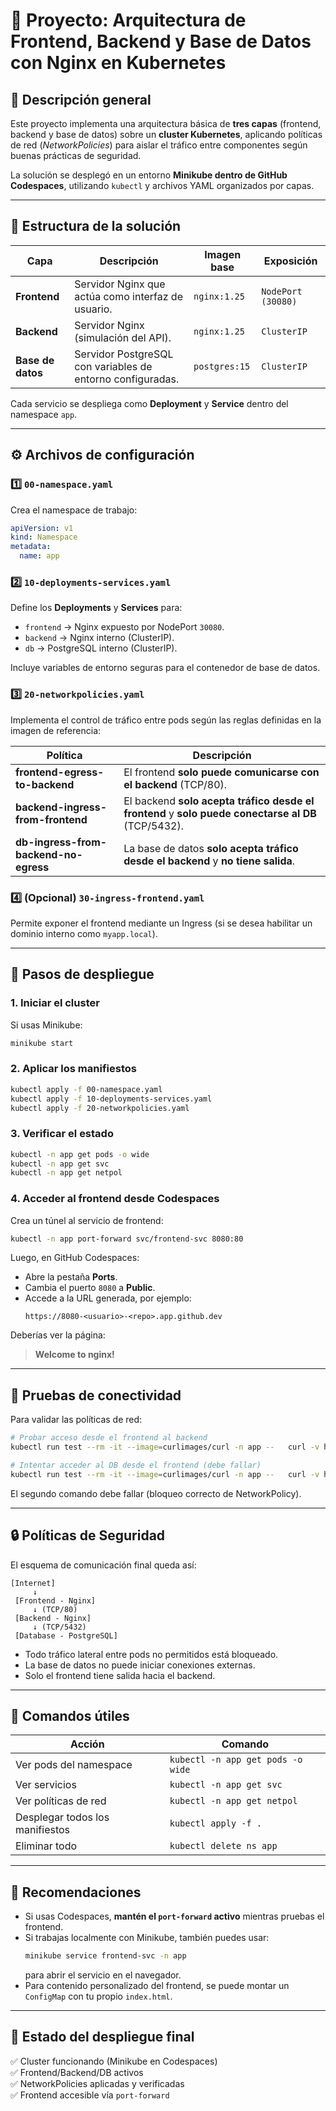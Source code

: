 # 📘 Proyecto: Arquitectura de Frontend, Backend y Base de Datos con Nginx en Kubernetes

## 🧩 Descripción general

Este proyecto implementa una arquitectura básica de **tres capas** (frontend, backend y base de datos) sobre un **cluster Kubernetes**, aplicando políticas de red (*NetworkPolicies*) para aislar el tráfico entre componentes según buenas prácticas de seguridad.

La solución se desplegó en un entorno **Minikube dentro de GitHub Codespaces**, utilizando `kubectl` y archivos YAML organizados por capas.

---

## 🧱 Estructura de la solución

| Capa | Descripción | Imagen base | Exposición |
|------|--------------|--------------|-------------|
| **Frontend** | Servidor Nginx que actúa como interfaz de usuario. | `nginx:1.25` | `NodePort (30080)` |
| **Backend** | Servidor Nginx (simulación del API). | `nginx:1.25` | `ClusterIP` |
| **Base de datos** | Servidor PostgreSQL con variables de entorno configuradas. | `postgres:15` | `ClusterIP` |

Cada servicio se despliega como **Deployment** y **Service** dentro del namespace `app`.

---

## ⚙️ Archivos de configuración

### 1️⃣ `00-namespace.yaml`
Crea el namespace de trabajo:
```yaml
apiVersion: v1
kind: Namespace
metadata:
  name: app
```

### 2️⃣ `10-deployments-services.yaml`
Define los **Deployments** y **Services** para:
- `frontend` → Nginx expuesto por NodePort `30080`.
- `backend` → Nginx interno (ClusterIP).
- `db` → PostgreSQL interno (ClusterIP).

Incluye variables de entorno seguras para el contenedor de base de datos.

### 3️⃣ `20-networkpolicies.yaml`
Implementa el control de tráfico entre pods según las reglas definidas en la imagen de referencia:

| Política | Descripción |
|-----------|--------------|
| **frontend-egress-to-backend** | El frontend **solo puede comunicarse con el backend** (TCP/80). |
| **backend-ingress-from-frontend** | El backend **solo acepta tráfico desde el frontend** y **solo puede conectarse al DB** (TCP/5432). |
| **db-ingress-from-backend-no-egress** | La base de datos **solo acepta tráfico desde el backend** y **no tiene salida**. |

### 4️⃣ (Opcional) `30-ingress-frontend.yaml`
Permite exponer el frontend mediante un Ingress (si se desea habilitar un dominio interno como `myapp.local`).

---

## 🚀 Pasos de despliegue

### 1. Iniciar el cluster
Si usas Minikube:
```bash
minikube start
```

### 2. Aplicar los manifiestos
```bash
kubectl apply -f 00-namespace.yaml
kubectl apply -f 10-deployments-services.yaml
kubectl apply -f 20-networkpolicies.yaml
```

### 3. Verificar el estado
```bash
kubectl -n app get pods -o wide
kubectl -n app get svc
kubectl -n app get netpol
```

### 4. Acceder al frontend desde Codespaces
Crea un túnel al servicio de frontend:
```bash
kubectl -n app port-forward svc/frontend-svc 8080:80
```

Luego, en GitHub Codespaces:
- Abre la pestaña **Ports**.
- Cambia el puerto `8080` a **Public**.
- Accede a la URL generada, por ejemplo:  
  ```
  https://8080-<usuario>-<repo>.app.github.dev
  ```

Deberías ver la página:  
> **Welcome to nginx!**

---

## 🧪 Pruebas de conectividad

Para validar las políticas de red:

```bash
# Probar acceso desde el frontend al backend
kubectl run test --rm -it --image=curlimages/curl -n app --   curl -v http://backend-svc

# Intentar acceder al DB desde el frontend (debe fallar)
kubectl run test --rm -it --image=curlimages/curl -n app --   curl -v http://db-svc:5432
```

El segundo comando debe fallar (bloqueo correcto de NetworkPolicy).

---

## 🔒 Políticas de Seguridad

El esquema de comunicación final queda así:

```
[Internet]
     ↓
 [Frontend - Nginx]
     ↓ (TCP/80)
 [Backend - Nginx]
     ↓ (TCP/5432)
 [Database - PostgreSQL]
```

- Todo tráfico lateral entre pods no permitidos está bloqueado.
- La base de datos no puede iniciar conexiones externas.
- Solo el frontend tiene salida hacia el backend.

---

## 🧭 Comandos útiles

| Acción | Comando |
|---------|----------|
| Ver pods del namespace | `kubectl -n app get pods -o wide` |
| Ver servicios | `kubectl -n app get svc` |
| Ver políticas de red | `kubectl -n app get netpol` |
| Desplegar todos los manifiestos | `kubectl apply -f .` |
| Eliminar todo | `kubectl delete ns app` |

---

## 🧠 Recomendaciones

- Si usas Codespaces, **mantén el `port-forward` activo** mientras pruebas el frontend.  
- Si trabajas localmente con Minikube, también puedes usar:
  ```bash
  minikube service frontend-svc -n app
  ```
  para abrir el servicio en el navegador.  
- Para contenido personalizado del frontend, se puede montar un `ConfigMap` con tu propio `index.html`.

---

## 📌 Estado del despliegue final
✅ Cluster funcionando (Minikube en Codespaces)  
✅ Frontend/Backend/DB activos  
✅ NetworkPolicies aplicadas y verificadas  
✅ Frontend accesible vía `port-forward`
